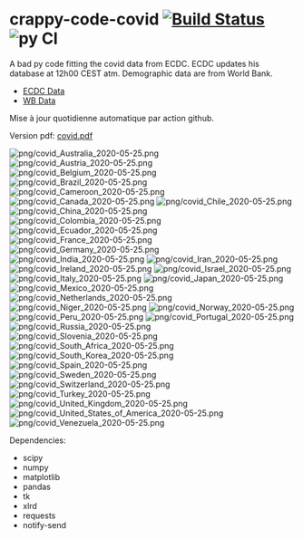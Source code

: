 # crappy-code-covid [![Build Status](https://cloud.drone.io/api/badges/a-lemonnier/crappy-code-covid/status.svg)](https://cloud.drone.io/a-lemonnier/crappy-code-covid) ![py CI](https://github.com/a-lemonnier/crappy-code-covid/workflows/py%20CI/badge.svg)
 
A bad py code fitting the covid data from ECDC. ECDC updates his database at 12h00 CEST atm. Demographic data are from World Bank.
 
- [ECDC Data](https://www.ecdc.europa.eu/en/publications-data/download-todays-data-geographic-distribution-covid-19-cases-worldwide)
- [WB Data](https://data.worldbank.org/indicator/sp.pop.totl)
 
 
Mise à jour quotidienne automatique par action github.
 
Version pdf: [covid.pdf](https://github.com/a-lemonnier/crappy-code-covid/raw/master/covid.pdf)
 
![png/covid_Australia_2020-05-25.png](png/covid_Australia_2020-05-25.png)
![png/covid_Austria_2020-05-25.png](png/covid_Austria_2020-05-25.png)
![png/covid_Belgium_2020-05-25.png](png/covid_Belgium_2020-05-25.png)
![png/covid_Brazil_2020-05-25.png](png/covid_Brazil_2020-05-25.png)
![png/covid_Cameroon_2020-05-25.png](png/covid_Cameroon_2020-05-25.png)
![png/covid_Canada_2020-05-25.png](png/covid_Canada_2020-05-25.png)
![png/covid_Chile_2020-05-25.png](png/covid_Chile_2020-05-25.png)
![png/covid_China_2020-05-25.png](png/covid_China_2020-05-25.png)
![png/covid_Colombia_2020-05-25.png](png/covid_Colombia_2020-05-25.png)
![png/covid_Ecuador_2020-05-25.png](png/covid_Ecuador_2020-05-25.png)
![png/covid_France_2020-05-25.png](png/covid_France_2020-05-25.png)
![png/covid_Germany_2020-05-25.png](png/covid_Germany_2020-05-25.png)
![png/covid_India_2020-05-25.png](png/covid_India_2020-05-25.png)
![png/covid_Iran_2020-05-25.png](png/covid_Iran_2020-05-25.png)
![png/covid_Ireland_2020-05-25.png](png/covid_Ireland_2020-05-25.png)
![png/covid_Israel_2020-05-25.png](png/covid_Israel_2020-05-25.png)
![png/covid_Italy_2020-05-25.png](png/covid_Italy_2020-05-25.png)
![png/covid_Japan_2020-05-25.png](png/covid_Japan_2020-05-25.png)
![png/covid_Mexico_2020-05-25.png](png/covid_Mexico_2020-05-25.png)
![png/covid_Netherlands_2020-05-25.png](png/covid_Netherlands_2020-05-25.png)
![png/covid_Niger_2020-05-25.png](png/covid_Niger_2020-05-25.png)
![png/covid_Norway_2020-05-25.png](png/covid_Norway_2020-05-25.png)
![png/covid_Peru_2020-05-25.png](png/covid_Peru_2020-05-25.png)
![png/covid_Portugal_2020-05-25.png](png/covid_Portugal_2020-05-25.png)
![png/covid_Russia_2020-05-25.png](png/covid_Russia_2020-05-25.png)
![png/covid_Slovenia_2020-05-25.png](png/covid_Slovenia_2020-05-25.png)
![png/covid_South_Africa_2020-05-25.png](png/covid_South_Africa_2020-05-25.png)
![png/covid_South_Korea_2020-05-25.png](png/covid_South_Korea_2020-05-25.png)
![png/covid_Spain_2020-05-25.png](png/covid_Spain_2020-05-25.png)
![png/covid_Sweden_2020-05-25.png](png/covid_Sweden_2020-05-25.png)
![png/covid_Switzerland_2020-05-25.png](png/covid_Switzerland_2020-05-25.png)
![png/covid_Turkey_2020-05-25.png](png/covid_Turkey_2020-05-25.png)
![png/covid_United_Kingdom_2020-05-25.png](png/covid_United_Kingdom_2020-05-25.png)
![png/covid_United_States_of_America_2020-05-25.png](png/covid_United_States_of_America_2020-05-25.png)
![png/covid_Venezuela_2020-05-25.png](png/covid_Venezuela_2020-05-25.png)
 
Dependencies:
- scipy
- numpy
- matplotlib
- pandas
- tk
- xlrd
- requests
- notify-send
